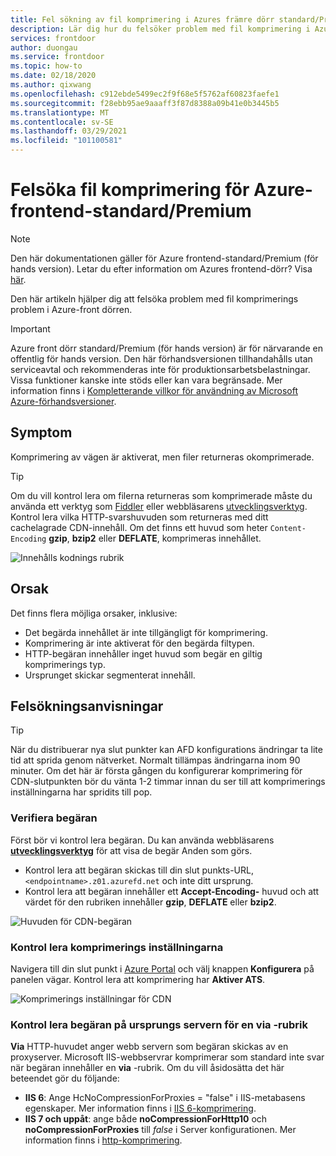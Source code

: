 ```yaml
---
title: Fel sökning av fil komprimering i Azures främre dörr standard/Premium
description: Lär dig hur du felsöker problem med fil komprimering i Azures front dörr. Den här artikeln beskriver flera möjliga orsaker.
services: frontdoor
author: duongau
ms.service: frontdoor
ms.topic: how-to
ms.date: 02/18/2020
ms.author: qixwang
ms.openlocfilehash: c912ebde5499ec2f9f68e5f5762af60823faefe1
ms.sourcegitcommit: f28ebb95ae9aaaff3f87d8388a09b41e0b3445b5
ms.translationtype: MT
ms.contentlocale: sv-SE
ms.lasthandoff: 03/29/2021
ms.locfileid: "101100581"
---
```

# <a name="troubleshooting-azure-front-door-standardpremium-file-compression"></a>Felsöka fil komprimering för Azure-frontend-standard/Premium

> [!Note]
> Den här dokumentationen gäller för Azure frontend-standard/Premium (för hands version). Letar du efter information om Azures frontend-dörr? Visa [här](../front-door-overview.md).

Den här artikeln hjälper dig att felsöka problem med fil komprimerings problem i Azure-front dörren.

> [!IMPORTANT]
> Azure front dörr standard/Premium (för hands version) är för närvarande en offentlig för hands version.
> Den här förhandsversionen tillhandahålls utan serviceavtal och rekommenderas inte för produktionsarbetsbelastningar. Vissa funktioner kanske inte stöds eller kan vara begränsade.
> Mer information finns i [Kompletterande villkor för användning av Microsoft Azure-förhandsversioner](https://azure.microsoft.com/support/legal/preview-supplemental-terms/).

## <a name="symptom"></a>Symptom

Komprimering av vägen är aktiverat, men filer returneras okomprimerade.

> [!TIP]
> Om du vill kontrol lera om filerna returneras som komprimerade måste du använda ett verktyg som [Fiddler](https://www.telerik.com/fiddler) eller webbläsarens [utvecklingsverktyg](https://developer.microsoft.com/microsoft-edge/platform/documentation/f12-devtools-guide/).  Kontrol lera vilka HTTP-svarshuvuden som returneras med ditt cachelagrade CDN-innehåll.  Om det finns ett huvud som heter `Content-Encoding` **gzip**, **bzip2** eller **DEFLATE**, komprimeras innehållet.
> 
> ![Innehålls kodnings rubrik](../media/troubleshoot-compression/content-header.png)
> 

## <a name="cause"></a>Orsak

Det finns flera möjliga orsaker, inklusive:

* Det begärda innehållet är inte tillgängligt för komprimering.
* Komprimering är inte aktiverat för den begärda filtypen.
* HTTP-begäran innehåller inget huvud som begär en giltig komprimerings typ.
* Ursprunget skickar segmenterat innehåll.

## <a name="troubleshooting-steps"></a>Felsökningsanvisningar

> [!TIP]
> När du distribuerar nya slut punkter kan AFD konfigurations ändringar ta lite tid att sprida genom nätverket.  Normalt tillämpas ändringarna inom 90 minuter.  Om det här är första gången du konfigurerar komprimering för CDN-slutpunkten bör du vänta 1-2 timmar innan du ser till att komprimerings inställningarna har spridits till pop. 
> 

### <a name="verify-the-request"></a>Verifiera begäran

Först bör vi kontrol lera begäran. Du kan använda webbläsarens **[utvecklingsverktyg](https://developer.microsoft.com/microsoft-edge/platform/documentation/f12-devtools-guide/)** för att visa de begär Anden som görs.

* Kontrol lera att begäran skickas till din slut punkts-URL, `<endpointname>.z01.azurefd.net` och inte ditt ursprung.
* Kontrol lera att begäran innehåller ett **Accept-Encoding-** huvud och att värdet för den rubriken innehåller **gzip**, **DEFLATE** eller **bzip2**.

![Huvuden för CDN-begäran](../media/troubleshoot-compression/request-headers.png)

### <a name="verify-compression-settings"></a>Kontrol lera komprimerings inställningarna

Navigera till din slut punkt i [Azure Portal](https://portal.azure.com) och välj knappen **Konfigurera** på panelen vägar. Kontrol lera att komprimering har **Aktiver ATS**.

![Komprimerings inställningar för CDN](../media/troubleshoot-compression/compression-settings.png)

### <a name="check-the-request-at-the-origin-server-for-a-via-header"></a>Kontrol lera begäran på ursprungs servern för en **via** -rubrik

**Via** HTTP-huvudet anger webb servern som begäran skickas av en proxyserver.  Microsoft IIS-webbservrar komprimerar som standard inte svar när begäran innehåller en **via** -rubrik.  Om du vill åsidosätta det här beteendet gör du följande:

* **IIS 6**: Ange HcNoCompressionForProxies = "false" i IIS-metabasens egenskaper. Mer information finns i [IIS 6-komprimering](/previous-versions/iis/6.0-sdk/ms525390(v=vs.90)).
* **IIS 7 och uppåt**: ange både **noCompressionForHttp10** och **noCompressionForProxies** till *false* i Server konfigurationen. Mer information finns i [http-komprimering](https://www.iis.net/configreference/system.webserver/httpcompression).
